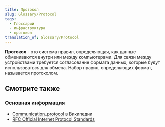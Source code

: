 ```yaml
---
title: Протокол
slug: Glossary/Protocol
tags:
  - Глоссарий
  - инфраструктура
  - протокол
translation_of: Glossary/Protocol
---
```


**Протокол** - это система правил, определяющая, как данные обмениваются внутри или между компьютерами. Для связи между устройствами требуется согласование формата данных, которые будут использоваться для обмена. Набор правил, определяющих формат, называется протоколом.

## Смотрите также

### Основная информация

- [Communication_protocol](https://en.wikipedia.org/wiki/Communication_protocol) в Википедии
- [RFC Official Internet Protocol Standards](http://www.rfc-editor.org/search/standards.php)
